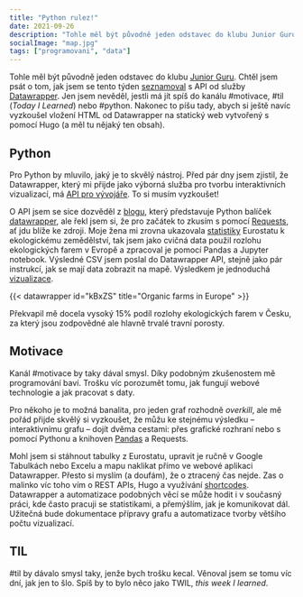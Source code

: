 ```yaml
---
title: "Python rulez!"
date: 2021-09-26
description: "Tohle měl být původně jeden odstavec do klubu Junior Guru. Chtěl jsem psát o tom, jak jsem se tento týden seznamoval s API od sluzby Datawrapper."
socialImage: "map.jpg"
tags: ["programovani", "data"]
---
```


Tohle měl být původně jeden odstavec do klubu [Junior Guru](https://junior.guru/club/). Chtěl jsem psát o tom, jak jsem se tento týden [seznamoval](https://github.com/jandolezal/organic) s API od služby [Datawrapper](https://www.datawrapper.de/). Jen jsem nevěděl, jestli má jít spíš do kanálu #motivace, #til (*Today I Learned*) nebo #python. Nakonec to píšu tady, abych si ještě navíc vyzkoušel vložení HTML od Datawrapper na statický web vytvořený s pomocí Hugo (a měl tu nějaký ten obsah).

## Python

Pro Python by mluvilo, jaký je to skvělý nástroj. Před pár dny jsem zjistil, že Datawrapper, který mi přijde jako výborná služba pro tvorbu interaktivních vizualizací, má [API pro vývojáře](https://developer.datawrapper.de/docs/getting-started). To si musím vyzkoušet!

O API jsem se sice dozvěděl z [blogu](https://blog.datawrapper.de/datawrapper-python-package/), který představuje Python balíček [datawrapper](https://datawrapper.readthedocs.io/en/latest/), ale řekl jsem si, že pro začátek to zkusím s  pomocí [Requests](https://2.python-requests.org/en/master/), ať jdu blíže ke zdroji. Moje žena mi zrovna ukazovala [statistiky](https://ec.europa.eu/eurostat/statistics-explained/index.php?title=Organic_farming_statistics) Eurostatu k ekologickému zemědělství, tak jsem jako cvičná data použil rozlohu ekologických farem v Evropě a zpracoval je pomocí Pandas a Jupyter notebook. Výsledné CSV jsem poslal do Datawrapper API, stejně jako pár instrukcí, jak se mají data zobrazit na mapě. Výsledkem je jednoduchá [vizualizace](https://www.datawrapper.de/_/kBxZS/).

{{< datawrapper id="kBxZS" title="Organic farms in Europe" >}}

Překvapil mě docela vysoký 15% podíl rozlohy ekologických farem v Česku, za který jsou zodpovědné ale hlavně trvalé travní porosty.

## Motivace

Kanál #motivace by taky dával smysl. Díky podobným zkušenostem mě programování baví. Trošku víc porozumět tomu, jak fungují webové technologie a jak pracovat s daty.

Pro někoho je to možná banalita, pro jeden graf rozhodně *overkill*, ale mě pořád přijde skvělý si vyzkoušet, že můžu ke stejnému výsledku – interaktivnímu grafu – dojít dvěma cestami: přes grafické rozhraní nebo s pomocí Pythonu a knihoven [Pandas](https://pandas.pydata.org/) a Requests.

Mohl jsem si stáhnout tabulky z Eurostatu, upravit je ručně v Google Tabulkách nebo Excelu a mapu naklikat přímo ve webové aplikaci Datawrapper. Přesto si myslím (a doufám), že o ztracený čas nejde. Zas o malinko víc toho vím o REST APIs, Hugo a využívání [shortcodes](https://gohugo.io/templates/shortcode-templates/). Datawrapper a automatizace podobných věcí se může hodit i v současný práci, kde často pracuji se statistikami, a přemýšlím, jak je komunikovat dál. Užitečná bude dokumentace přípravy grafu a automatizace tvorby většího počtu vizualizací.

## TIL

#til by dávalo smysl taky, jenže bych trošku kecal. Věnoval jsem se tomu víc dní, jak jen to šlo. Spíš by to bylo něco jako TWIL, *this week I learned*.
